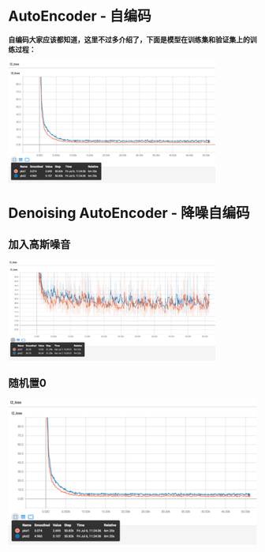 # AutoEncoder - 自编码

**自编码大家应该都知道，这里不过多介绍了，下面是模型在训练集和验证集上的训练过程：**

<img src="autoencoder_tensorboard.png" width="420" alt="none" align="center">

# Denoising AutoEncoder - 降噪自编码

## 加入高斯噪音

<img src="denoise_plot1.png" width="420" alt="none" align="center">

## 随机置0

<img src="autoencoder_tensorboard.png" width="720" alt="none" align="center">
